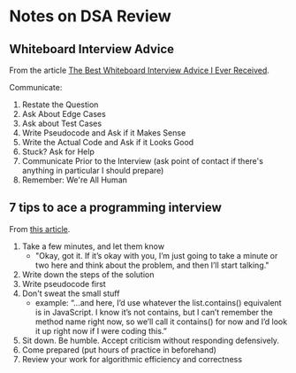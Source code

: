 # Notes on DSA Review

## Whiteboard Interview Advice

From the article [The Best Whiteboard Interview Advice I Ever Received](https://hackernoon.com/the-best-whiteboard-interview-advice-i-ever-received-3ebbfa72e4a).

Communicate:

1. Restate the Question
2. Ask About Edge Cases
3. Ask about Test Cases
4. Write Pseudocode and Ask if it Makes Sense
5. Write the Actual Code and Ask if it Looks Good
6. Stuck? Ask for Help
7. Communicate Prior to the Interview (ask point of contact if there's anything in particular I should prepare)
8. Remember: We're All Human

## 7 tips to ace a programming interview

From [this article](https://medium.com/@steve_45636/6-tips-to-ace-a-whiteboard-programming-interview-f06c1b378bc6).

1. Take a few minutes, and let them know
   - "Okay, got it. If it’s okay with you, I’m just going to take a minute or two here and think about the problem, and then I’ll start talking."
2. Write down the steps of the solution
3. Write pseudocode first
4. Don't sweat the small stuff
   - example: “…and here, I’d use whatever the list.contains() equivalent is in JavaScript. I know it’s not contains, but I can’t remember the method name right now, so we’ll call it contains() for now and I’d look it up right now if I were coding this.”
5. Sit down. Be humble. Accept criticism without responding defensively.
6. Come prepared (put hours of practice in beforehand)
7. Review your work for algorithmic efficiency and correctness
